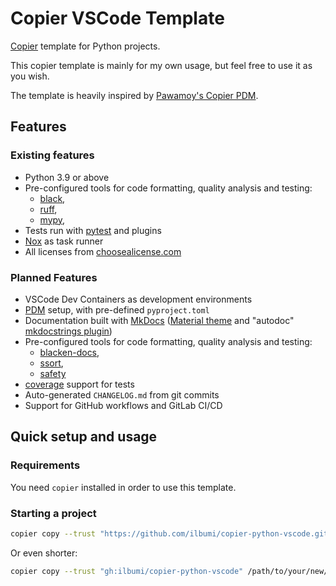 # Copier VSCode Template

[Copier](https://github.com/copier-org/copier) template
for Python projects.

This copier template is mainly for my own usage, but feel free to use it as you wish.

The template is heavily inspired by [Pawamoy's Copier PDM](https://github.com/pawamoy/copier-pdm/tree/main).

## Features

### Existing features

- Python 3.9 or above
- Pre-configured tools for code formatting, quality analysis and testing:
  - [black](https://github.com/psf/black),
  - [ruff](https://github.com/charliermarsh/ruff),
  - [mypy](https://github.com/python/mypy),
- Tests run with [pytest](https://github.com/pytest-dev/pytest) and plugins
- [Nox](https://github.com/wntrblm/nox) as task runner
- All licenses from [choosealicense.com](https://choosealicense.com/appendix/)

### Planned Features

- VSCode Dev Containers as development environments
- [PDM](https://github.com/pdm-project/pdm) setup, with pre-defined `pyproject.toml`
- Documentation built with [MkDocs](https://github.com/mkdocs/mkdocs)
  ([Material theme](https://github.com/squidfunk/mkdocs-material)
  and "autodoc" [mkdocstrings plugin](https://github.com/mkdocstrings/mkdocstrings))
- Pre-configured tools for code formatting, quality analysis and testing:
  - [blacken-docs](https://github.com/adamchainz/blacken-docs),
  - [ssort](https://github.com/bwhmather/ssort),
  - [safety](https://github.com/pyupio/safety)
- [coverage](https://github.com/nedbat/coveragepy) support for tests
- Auto-generated `CHANGELOG.md` from git commits
- Support for GitHub workflows and GitLab CI/CD

## Quick setup and usage

### Requirements

You need `copier` installed in order to use this template.

### Starting a project

```bash
copier copy --trust "https://github.com/ilbumi/copier-python-vscode.git" /path/to/your/new/project
```

Or even shorter:

```bash
copier copy --trust "gh:ilbumi/copier-python-vscode" /path/to/your/new/project
```
